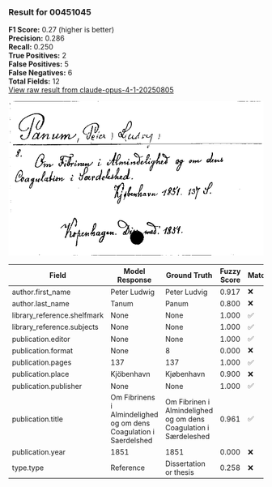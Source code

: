 ### Result for 00451045
**F1 Score:** 0.27 (higher is better)<br>**Precision:** 0.286<br>**Recall:** 0.250<br>**True Positives:** 2<br>**False Positives:** 5<br>**False Negatives:** 6<br>**Total Fields:** 12<br>[View raw result from claude-opus-4-1-20250805](https://github.com/RISE-UNIBAS/humanities_data_benchmark/blob/main/results/2025-10-01/T0146/request_T0146_00451045.json)

<img src="https://github.com/RISE-UNIBAS/humanities_data_benchmark/blob/main/benchmarks/zettelkatalog/images/00451045.jpg?raw=true" alt="00451045" width="600px">

| Field | Model Response | Ground Truth | Fuzzy Score | Match |
|-------|----------------|--------------|-------------|-------|
| author.first_name | Peter Ludwig | Peter Ludvig | 0.917 | ❌ |
| author.last_name | Tanum | Panum | 0.800 | ❌ |
| library_reference.shelfmark | None | None | 1.000 | ✅ |
| library_reference.subjects | None | None | 1.000 | ✅ |
| publication.editor | None | None | 1.000 | ✅ |
| publication.format | None | 8 | 0.000 | ❌ |
| publication.pages | 137 | 137 | 1.000 | ✅ |
| publication.place | Kjöbenhavn | Kjøbenhavn | 0.900 | ❌ |
| publication.publisher | None | None | 1.000 | ✅ |
| publication.title | Om Fibrinens i Almindelighed og om dens Coagulation i Saerdelshed | Om Fibrinen i Almindelighed og om dens Coagulation i Særdeleshed | 0.961 | ✅ |
| publication.year | 1851 | 1851 | 0.000 | ❌ |
| type.type | Reference | Dissertation or thesis | 0.258 | ❌ |
